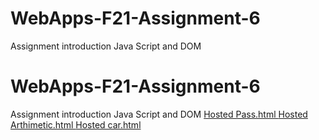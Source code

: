 # WebApps-F21-Assignment-6
Assignment introduction Java Script and DOM
# WebApps-F21-Assignment-6
Assignment introduction Java Script and DOM
<a href="https://44-563-webapps-f21.github.io/webapps-f21-assignment-6-nagireddyakhilredddy/pass.html"> Hosted Pass.html </a >
<a href="https://44-563-webapps-f21.github.io/webapps-f21-assignment-6-nagireddyakhilredddy/Arthimetic.html"> Hosted Arthimetic.html </a >
<a href="https://44-563-webapps-f21.github.io/webapps-f21-assignment-6-nagireddyakhilredddy/car.html"> Hosted car.html </a >


